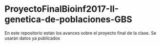 # ProyectoFinalBioinf2017-II-genetica-de-poblaciones-GBS

En este repositorio están los avances sobre el proyecto final de la clase. Se usarán datos ya publicados
